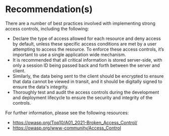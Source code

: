 # Recommendation(s)

There are a number of best practices involved with implementing strong access controls, including the following:

- Declare the type of access allowed for each resource and deny access by default, unless these specific access conditions are met by a user attempting to access the resource. To enforce these access controls, it’s important to use a single application wide mechanism.
- It is recommended that all critical information is stored server-side, with only a session ID being passed back and forth between the server and client.
- Similarly, the data being sent to the client should be encrypted to ensure that data cannot be viewed in transit, and it should be digitally signed to ensure the data's integrity.
- Thoroughly test and audit the access controls during the development and deployment lifecycle to ensure the security and integrity of the controls.

For further information, please see the following resources:

- <https://owasp.org/Top10/A01_2021-Broken_Access_Control/>
- <https://owasp.org/www-community/Access_Control>
